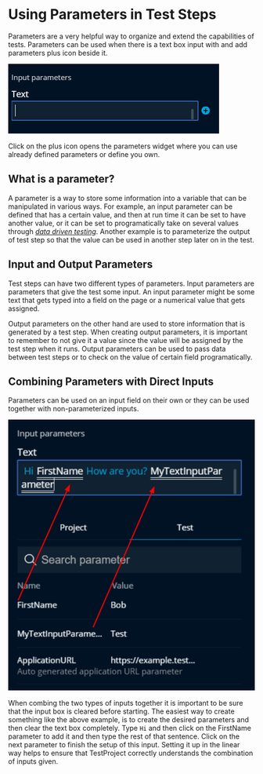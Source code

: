 # Using Parameters in Test Steps

Parameters are a very helpful way to organize and extend the capabilities of tests. Parameters can be used when there is a text box input with and add parameters plus icon beside it.

![Parameterizable Input](../../.gitbook/assets/image%20%2867%29.png)

Click on the plus icon opens the parameters widget where you can use already defined parameters or define you own.

## What is a parameter?

A parameter is a way to store some information into a variable that can be manipulated in various ways. For example, an input parameter can be defined that has a certain value, and then at run time it can be set to have another value, or it can be set to programatically take on several values through [_data driven testing_](../../schedule-and-run-tests/using-data-driven-jobs-in-testproject.md). Another example is to parameterize the output of  test step so that the value can be used in another step later on in the test.

## Input and Output Parameters

Test steps can have two different types of parameters. Input parameters are parameters that give the test some input. An input parameter might be some text that gets typed into a field on the page or a numerical value that gets assigned.

Output parameters on the other hand are used to store information that is generated by a test step. When creating output parameters, it is important to remember to not give it a value since the value will be assigned by the test step when it runs. Output parameters can be used to pass data between test steps or to check on the value of certain field programatically. 

## Combining Parameters with Direct Inputs

Parameters can be used on an input field on their own or they can be used together with non-parameterized inputs. 

![Parameters Combined with non-parameterized input](../../.gitbook/assets/image%20%28192%29.png)

When combing the two types of inputs together it is important to be sure that the input box is cleared before starting. The easiest way to create something like the above example, is to create the desired parameters and then clear the text box completely. Type `Hi` and then click on the FirstName parameter to add it and then type the rest of that sentence. Click on the next parameter to finish the setup of this input. Setting it up in the linear way helps to ensure that TestProject correctly understands the combination of inputs given.

